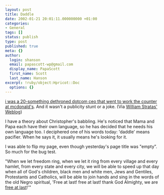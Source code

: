 ```yaml
---
layout: post
title: Daddle
date: 2002-01-21 20:01:11.000000000 +01:00
categories:
- General
tags: []
status: publish
type: post
published: true
meta: {}
author:
  login: shanson
  email: papascott-wp@gmail.com
  display_name: PapaScott
  first_name: Scott
  last_name: Hanson
excerpt: !ruby/object:Hpricot::Doc
  options: {}
---
```

<p><a href="http://www.heiferman.com/mcd/">i was a 20-something dethroned dotcom ceo that went to work the counter at  mcdonald's</a>. And it wasn't a publicity stunt or a joke. (Via <a href="http://radio.weblogs.com/0100131/">William Stratas' Weblog</a>)</p>
<p>I have a theory about Christopher's babbling. He's noticed that Mama and Papa each have their own language, so he has decided that he needs his own language too. I deciphered one of his words today: 'daddle' means pacifier. When he says it, it usually means he's looking for it.</p>
<p>I was able to flip my page, even though yesterday's page title was "empty". So much for the bug test.</p>
<p>"When we let freedom ring, when we let it ring from every village and every hamlet, from every state and every city, we will be able to speed up that day when all of God's children, black men and white men, Jews and Gentiles, Protestants and Catholics, will be able to join hands and sing in the words of the old Negro spiritual, 'Free at last! free at last! thank God Almighty, we are <a href="http://www.mecca.org/~crights/dream.html">free at last</a>!'"</p>
